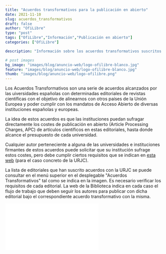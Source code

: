 ```yaml
---
title: "Acuerdos transformativos para la publicación en abierto"
date: 2021-11-10
slug: acuerdos_transformativos
draft: false
author: "OfiLibre"
type: "post"
tags: ["OfiLibre","Información","Publicación en abierto"]
categories: ["OfiLibre"]

description: "Información sobre los acuerdos transformativos suscritos por la URJC son diferentes revistas científicas para la publicación en abierto de artículos científicos"

# post images 
bg_image: "images/blog/anuncio-web/logo-ofilibre-blanco.jpg"
feature: "images/blog/anuncio-web/logo-ofilibre-blanco.jpg"
thumb: "images/blog/anuncio-web/logo-ofilibre.png"
---
```


Los Acuerdos Transformativos son una serie de acuerdos alcanzados por las uiversidades españolas con determinadas editoriales de revistas científicas con el objetivo de alinearnos con otros países de la Unión Europea y poder cumplir con los mandatos de Acceso Abierto de diversas instituciones españolas y europeas.

La idea de estos acuerdos es que las instituciones puedan sufragar directamente los costes de publicación en abierto (Article Processing Charges, APC) de artículos científicos en estas editoriales, hasta donde alcance el presupuesto de cada universidad.

Cualquier autor perteneciente a alguna de las universidades e instituciones firmantes de estos acuerdos puede solicitar que su institución sufrage estos costes, pero debe cumplir ciertos requisitos que se indican en [esta web](https://urjc.libguides.com/publicarabierto/AT) (para el caso concreto de la URJC).

La lista de editoriales que han suscrito acuerdos con la URJC se puede consultar en el menú superior en el desplegable "Acuerdos Transformativos" tal como se indica en la imagen. Es necesario verificar los requisitos de cada editorial. La web de la Biblioteca indica en cada caso el flujo de trabajo que deben seguir los autores para publicar con dicha editorial bajo el correspondiente acuerdo transformativo con la misma.

![Menú acuerdos transformativos](images/blog/acuerdos-transformativos/Web-acuerdos-transformativos-burjc.md)
